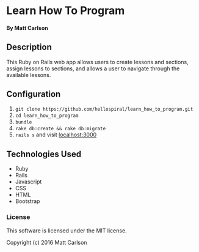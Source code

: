 # Learn How To Program

#### By Matt Carlson

## Description

This Ruby on Rails web app allows users to create lessons and sections, assign lessons to sections, and allows a user to navigate through the available lessons.

## Configuration

1. `git clone https://github.com/hellospiral/learn_how_to_program.git`
1. `cd learn_how_to_program`
1. `bundle`
1. `rake db:create && rake db:migrate`
1. `rails s` and visit [localhost:3000](http://localhost:3000)

## Technologies Used

* Ruby
* Rails
* Javascript
* CSS
* HTML
* Bootstrap

### License

This software is licensed under the MIT license.

Copyright (c) 2016 Matt Carlson
